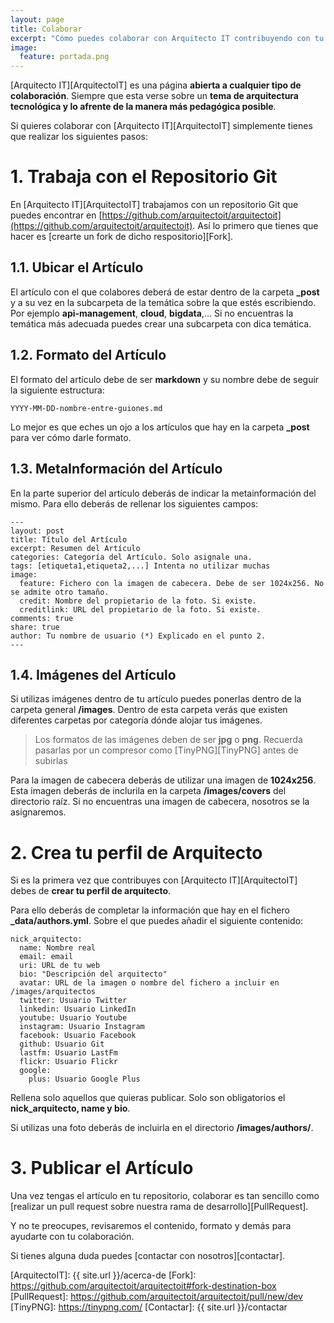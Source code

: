 ```yaml
---
layout: page
title: Colaborar
excerpt: "Cómo puedes colaborar con Arquitecto IT contribuyendo con tu contenido."
image:
  feature: portada.png
---
```


[Arquitecto IT][ArquitectoIT] es una página **abierta a cualquier tipo de colaboración**. Siempre que esta verse sobre un **tema de arquitectura tecnológica y lo afrente de la manera más pedagógica posible**.

Si quieres colaborar con [Arquitecto IT][ArquitectoIT] simplemente tienes que realizar los siguientes pasos:

# 1. Trabaja con el Repositorio Git
En [Arquitecto IT][ArquitectoIT] trabajamos con un repositorio Git que puedes encontrar en [https://github.com/arquitectoit/arquitectoit](https://github.com/arquitectoit/arquitectoit). Así lo primero que tienes que hacer es [crearte un fork de dicho respositorio][Fork].


## 1.1. Ubicar el Artículo
El artículo con el que colabores deberá de estar dentro de la carpeta **_post** y a su vez en la subcarpeta de la temática sobre la que estés escribiendo. Por ejemplo **api-management**, **cloud**, **bigdata**,... Si no encuentras la temática más adecuada puedes crear una subcarpeta con dica temática.

## 1.2. Formato del Artículo
El formato del artículo debe de ser **markdown** y su nombre debe de seguir la siguiente estructura:

~~~
YYYY-MM-DD-nombre-entre-guiones.md
~~~

Lo mejor es que eches un ojo a los artículos que hay en la carpeta **_post** para ver cómo darle formato.

## 1.3. MetaInformación del Artículo
En la parte superior del artículo deberás de indicar la metainformación del mismo. Para ello deberás de rellenar los siguientes campos:

~~~
---
layout: post
title: Título del Artículo
excerpt: Resumen del Artículo
categories: Categoría del Artículo. Solo asignale una.
tags: [etiqueta1,etiqueta2,...] Intenta no utilizar muchas
image:
  feature: Fichero con la imagen de cabecera. Debe de ser 1024x256. No se admite otro tamaño.
  credit: Nombre del propietario de la foto. Si existe.
  creditlink: URL del propietario de la foto. Si existe.
comments: true
share: true
author: Tu nombre de usuario (*) Explicado en el punto 2.
---
~~~

## 1.4. Imágenes del Artículo
Si utilizas imágenes dentro de tu artículo puedes ponerlas dentro de la carpeta general **/images**. Dentro de esta carpeta verás que existen diferentes carpetas por categoría dónde alojar tus imágenes.

> Los formatos de las imágenes deben de ser **jpg** o **png**. Recuerda pasarlas por un compresor como [TinyPNG][TinyPNG] antes de subirlas

Para la imagen de cabecera deberás de utilizar una imagen de **1024x256**. Esta imagen deberás de inclurila en la carpeta **/images/covers** del directorio raíz. Si no encuentras una imagen de cabecera, nosotros se la asignaremos.

# 2. Crea tu perfil de Arquitecto
Si es la primera vez que contribuyes con [Arquitecto IT][ArquitectoIT] debes de **crear tu perfil de arquitecto**.

Para ello deberás de completar la información que hay en el fichero **_data/authors.yml**. Sobre el que puedes añadir el siguiente contenido:

~~~
nick_arquitecto:
  name: Nombre real
  email: email
  uri: URL de tu web
  bio: "Descripción del arquitecto"
  avatar: URL de la imagen o nombre del fichero a incluir en /images/arquitectos
  twitter: Usuario Twitter
  linkedin: Usuario LinkedIn
  youtube: Usuario Youtube
  instagram: Usuario Instagram
  facebook: Usuario Facebook
  github: Usuario Git
  lastfm: Usuario LastFm
  flickr: Usuario Flickr
  google:
    plus: Usuario Google Plus
~~~

Rellena solo aquellos que quieras publicar. Solo son obligatorios el **nick_arquitecto, name y bio**.

Si utilizas una foto deberás de incluirla en el directorio **/images/authors/**.

# 3. Publicar el Artículo
Una vez tengas el artículo en tu repositorio, colaborar es tan sencillo como [realizar un pull request sobre nuestra rama de desarrollo][PullRequest].

Y no te preocupes, revisaremos el contenido, formato y demás para ayudarte con tu colaboración.

Si tienes alguna duda puedes [contactar con nosotros][contactar].

[ArquitectoIT]: {{ site.url }}/acerca-de
[Fork]: https://github.com/arquitectoit/arquitectoit#fork-destination-box
[PullRequest]: https://github.com/arquitectoit/arquitectoit/pull/new/dev
[TinyPNG]: https://tinypng.com/
[Contactar]: {{ site.url }}/contactar
